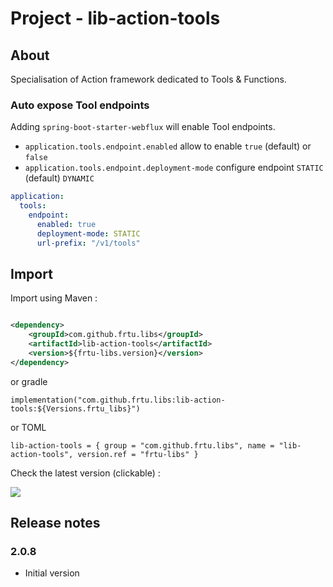 # Project - lib-action-tools

## About

Specialisation of Action framework dedicated to Tools & Functions.

### Auto expose Tool endpoints

Adding `spring-boot-starter-webflux` will enable Tool endpoints.

* `application.tools.endpoint.enabled` allow to enable `true` (default) or `false`
* `application.tools.endpoint.deployment-mode` configure endpoint `STATIC` (default) `DYNAMIC`

```yaml
application:
  tools:
    endpoint:
      enabled: true
      deployment-mode: STATIC
      url-prefix: "/v1/tools"
```

## Import

Import using Maven :

```XML

<dependency>
    <groupId>com.github.frtu.libs</groupId>
    <artifactId>lib-action-tools</artifactId>
    <version>${frtu-libs.version}</version>
</dependency>
```

or gradle

```
implementation("com.github.frtu.libs:lib-action-tools:${Versions.frtu_libs}")
```

or TOML

```
lib-action-tools = { group = "com.github.frtu.libs", name = "lib-action-tools", version.ref = "frtu-libs" }
```

Check the latest version (clickable) :

[<img src="https://img.shields.io/maven-central/v/com.github.frtu.libs/lib-action-tools.svg?label=latest%20release%20:%20lib-action-tools"/>](https://search.maven.org/#search%7Cga%7C1%7Ca%3A%22lib-utils%22+g%3A%22com.github.frtu.libs%22)

## Release notes

### 2.0.8

* Initial version
